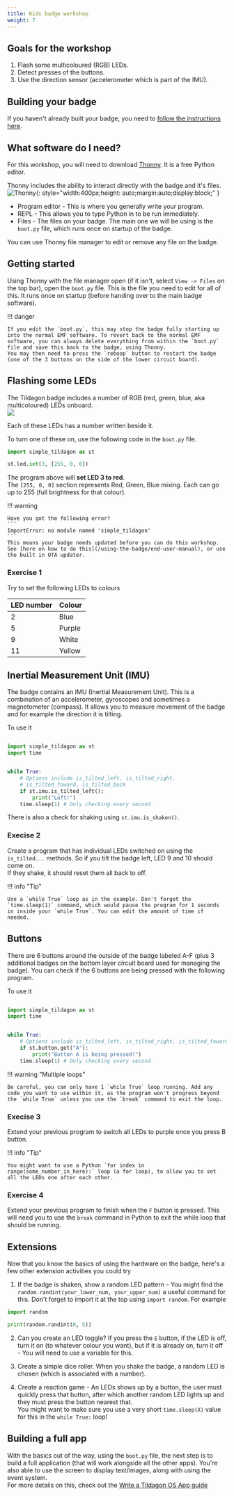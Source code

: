 ```yaml
---
title: Kids badge workshop
weight: 7
---
```


## Goals for the workshop
1. Flash some multicoloured (RGB) LEDs.
2. Detect presses of the buttons.
3. Use the direction sensor (accelerometer which is part of the IMU).

## Building your badge
If you haven't already built your badge, you need to [follow the instructions here](/using-the-badge/end-user-manual).

## What software do I need?
For this workshop, you will need to download [Thonny](https://thonny.org/). It is a free Python editor.
   
Thonny includes the ability to interact directly with the badge and it's files.
![Thonny](../images/simple_tildagon_workshop/thonny.jpg){: style="width:400px;height: auto;margin:auto;display:block;" }

- Program editor - This is where you generally write your program.
- REPL - This allows you to type Python in to be run immediately.
- Files - The files on your badge. The main one we will be using is the `boot.py` file, which runs once on startup of the badge.   

You can use Thonny file manager to edit or remove any file on the badge.   

## Getting started
Using Thonny with the file manager open (if it isn't, select `View -> Files` on the top bar), open the `boot.py` file. This is the file you need to edit for all of this. It runs once on startup (before handing over to the main badge software).   

!!! danger

    If you edit the `boot.py`, this may stop the badge fully starting up into the normal EMF software. To revert back to the normal EMF software, you can always delete everything from within the `boot.py` file and save this back to the badge, using Thonny.   
    You may then need to press the `reboop` button to restart the badge (one of the 3 buttons on the side of the lower circuit board).   

## Flashing some LEDs
The Tildagon badge includes a number of RGB (red, green, blue, aka multicoloured) LEDs onboard.   
![](/images/badge-photos/badge-in-the-dark.jpg)

Each of these LEDs has a number written beside it.

To turn one of these on, use the following code in the `boot.py` file.   
```python
import simple_tildagon as st

st.led.set(3, [255, 0, 0])
```
The program above will **set LED 3 to red**.    
The `[255, 0, 0]` section represents Red, Green, Blue mixing. Each can go up to 255 (full brightness for that colour).   

!!! warning

    Have you got the following error?
    ```
    ImportError: no module named 'simple_tildagon'
    ```
    This means your badge needs updated before you can do this workshop. See [here on how to do this](/using-the-badge/end-user-manual), or use the built in OTA updater.   

### Exercise 1
Try to set the following LEDs to colours

| LED number | Colour |
|------------|--------|
| 2          | Blue   |
| 5          | Purple |
| 9          | White  |
| 11         | Yellow |


## Inertial Measurement Unit (IMU)
The badge contains an IMU (Inertial Measurement Unit). This is a combination of an accelerometer, gyroscopes and sometimes a magnetometer (compass). It allows you to measure movement of the badge and for example the direction it is tilting.   

To use it
```python

import simple_tildagon as st
import time


while True:
    # Options include is_tilted_left, is_tilted_right,
    # is_tilted_foward, is_tilted_back
    if st.imu.is_tilted_left():
        print("Left!")
    time.sleep(1) # Only checking every second
```

There is also a check for shaking using `st.imu.is_shaken()`.

### Execise 2
Create a program that has individual LEDs switched on using the `is_tilted...`  methods. So if you tilt the badge left, LED 9 and 10 should come on.    
If they shake, it should reset them all back to off.   

!!! info "Tip"

    Use a `while True` loop as in the example. Don't forget the `time.sleep(1)` command, which would pause the program for 1 seconds in inside your `while True`. You can edit the amount of time if needed.  


## Buttons
There are 6 buttons around the outside of the badge labeled A-F (plus 3 additional badges on the bottom layer circuit board used for managing the badge). You can check if the 6 buttons are being pressed with the following program.   

To use it
```python

import simple_tildagon as st
import time


while True:
    # Options include is_tilted_left, is_tilted_right, is_tilted_foward, is_tilted_back
    if st.button.get("A"):
        print("Button A is being pressed!")
    time.sleep(1) # Only checking every second
```

!!! warning "Multiple loops"

    Be careful, you can only have 1 `while True` loop running. Add any code you want to use within it, as the program won't progress beyond the `while True` unless you use the `break` command to exit the loop.

### Execise 3
Extend your previous program to switch all LEDs to purple once you press B button.  

!!! info "Tip"

    You might want to use a Python `for index in range(some_number_in_here):` loop (a for loop), to allow you to set all the LEDs one after each other.

### Exercise 4
Extend your previous program to finish when the `F` button is pressed. This will need you to use the `break` command in Python to exit the while loop that should be running.


## Extensions
Now that you know the basics of using the hardware on the badge, here's a few other extension activities you could try

1. If the badge is shaken, show a random LED pattern - You might find the `random.randint(your_lower_num, your_upper_num)` a useful command for this. Don't forget to import it at the top using `import random`.
For example
```python
import random

print(random.randint(0, 5))
```
2. Can you create an LED toggle? If you press the `E` button, if the LED is off, turn it on (to whatever colour you want), but if it is already on, turn it off - You will need to use a variable for this.   

3. Create a simple dice roller. When you shake the badge, a random LED is chosen (which is associated with a number).

4. Create a reaction game - An LEDs shows up by a button, the user must quickly press that button, after which another random LED lights up and they must press the button nearest that.   
You might want to make sure you use a very short `time.sleep(X)` value for this in the `while True:` loop!


## Building a full app
With the basics out of the way, using the `boot.py` file, the next step is to build a full application (that will work alongside all the other apps). You're also able to use the screen to display text/images, along with using the event system.     
For more details on this, check out the [Write a  Tildagon OS App guide](tildagon-apps/development/)
